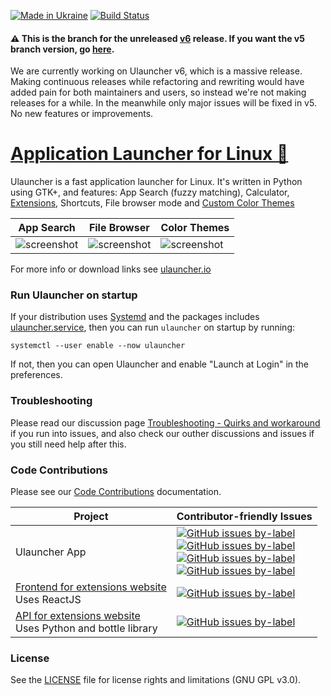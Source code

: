 [![Made in Ukraine](https://img.shields.io/badge/made_in-ukraine-ffd700.svg?labelColor=0057b7)](https://stand-with-ukraine.pp.ua)
[![Build Status](https://travis-ci.org/Ulauncher/Ulauncher.svg?branch=dev)](https://travis-ci.org/Ulauncher/Ulauncher)

#### ⚠️ This is the branch for the unreleased [v6](https://github.com/Ulauncher/Ulauncher/issues/869) release. If you want the v5 branch version, go [here](https://github.com/Ulauncher/Ulauncher/tree/v5).
We are currently working on Ulauncher v6, which is a massive release. Making continuous releases while refactoring and rewriting would have added pain for both maintainers and users, so instead we're not making releases for a while. In the meanwhile only major issues will be fixed in v5. No new features or improvements.


[Application Launcher for Linux 🐧](https://ulauncher.io)
================================

Ulauncher is a fast application launcher for Linux. It's written in Python using GTK+, and features: App Search (fuzzy matching), Calculator, [Extensions](https://ext.ulauncher.io/), Shortcuts, File browser mode and [Custom Color Themes](https://docs.ulauncher.io/en/latest/themes/themes.html)

| App Search | File Browser | Color Themes |
---|---|---
|![screenshot](https://i.imgur.com/8FpJLGG.png?1)|![screenshot](https://i.imgur.com/wJvXSmP.png?1)|![screenshot](https://i.imgur.com/2a4GCW7.png?1)|

For more info or download links see [ulauncher.io](https://ulauncher.io)


### Run Ulauncher on startup

If your distribution uses [Systemd](https://www.freedesktop.org/wiki/Software/systemd/) and the packages includes [ulauncher.service](ulauncher.service), then you can run `ulauncher` on startup by running:

```
systemctl --user enable --now ulauncher
```

If not, then you can open Ulauncher and enable "Launch at Login" in the preferences.


### Troubleshooting

Please read our discussion page [Troubleshooting - Quirks and workaround](https://github.com/Ulauncher/Ulauncher/discussions/991) if you run into issues, and also check our outher discussions and issues if you still need help after this.

### Code Contributions

Please see our [Code Contributions](CONTRIBUTING.md) documentation.


| Project | Contributor-friendly Issues |
---|---
| Ulauncher App | [![GitHub issues by-label](https://img.shields.io/github/issues/Ulauncher/Ulauncher/contributor-friendly.svg?color=3cf014&label=All%20contributor-friendly&style=for-the-badge)](https://github.com/Ulauncher/Ulauncher/labels/contributor-friendly) <br> [![GitHub issues by-label](https://img.shields.io/github/issues/Ulauncher/Ulauncher/Python.svg?color=5319e7&label=Python&style=for-the-badge)](https://github.com/Ulauncher/Ulauncher/labels/Python) <br> [![GitHub issues by-label](https://img.shields.io/github/issues/Ulauncher/Ulauncher/VueJS.svg?color=a553cc&label=VueJS&style=for-the-badge)](https://github.com/Ulauncher/Ulauncher/labels/VueJS) <br> [![GitHub issues by-label](https://img.shields.io/github/issues/Ulauncher/Ulauncher/Linux.svg?color=0e035e&label=Linux&style=for-the-badge)](https://github.com/Ulauncher/Ulauncher/labels/Linux)|
| [Frontend for extensions website](https://github.com/Ulauncher/ext.ulauncher.io) <br> Uses ReactJS | [![GitHub issues by-label](https://img.shields.io/github/issues/Ulauncher/ext.ulauncher.io/contributor-friendly.svg?color=3cf014&label=contributor-friendly&style=for-the-badge)](https://github.com/Ulauncher/ext.ulauncher.io/labels/contributor-friendly)|
| [API for extensions website](https://github.com/Ulauncher/ext-api.ulauncher.io) <br> Uses Python and bottle library | [![GitHub issues by-label](https://img.shields.io/github/issues/Ulauncher/ext-api.ulauncher.io/contributor-friendly.svg?color=3cf014&label=contributor-friendly&style=for-the-badge)](https://github.com/Ulauncher/ext-api.ulauncher.io/labels/contributor-friendly)|

### License

See the [LICENSE](LICENSE) file for license rights and limitations (GNU GPL v3.0).

